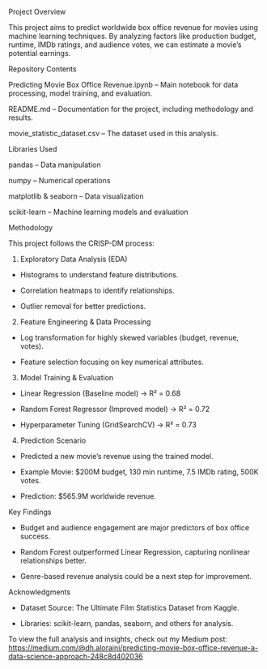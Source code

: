 Project Overview

This project aims to predict worldwide box office revenue for movies using machine learning techniques. By analyzing factors like production budget, runtime, IMDb ratings, and audience votes, we can estimate a movie’s potential earnings.

Repository Contents

Predicting Movie Box Office Revenue.ipynb – Main notebook for data processing, model training, and evaluation.

README.md – Documentation for the project, including methodology and results.

movie_statistic_dataset.csv – The dataset used in this analysis.

Libraries Used

pandas – Data manipulation

numpy – Numerical operations

matplotlib & seaborn – Data visualization

scikit-learn – Machine learning models and evaluation

Methodology

This project follows the CRISP-DM process:

1. Exploratory Data Analysis (EDA)

- Histograms to understand feature distributions.

- Correlation heatmaps to identify relationships.

- Outlier removal for better predictions.

2. Feature Engineering & Data Processing

- Log transformation for highly skewed variables (budget, revenue, votes).

- Feature selection focusing on key numerical attributes.

3. Model Training & Evaluation

- Linear Regression (Baseline model) → R² = 0.68

- Random Forest Regressor (Improved model) → R² = 0.72

- Hyperparameter Tuning (GridSearchCV) → R² = 0.73

4. Prediction Scenario

- Predicted a new movie’s revenue using the trained model.

- Example Movie: $200M budget, 130 min runtime, 7.5 IMDb rating, 500K votes.

- Prediction: $565.9M worldwide revenue.

Key Findings

- Budget and audience engagement are major predictors of box office success.

- Random Forest outperformed Linear Regression, capturing nonlinear relationships better.

- Genre-based revenue analysis could be a next step for improvement.

Acknowledgments

- Dataset Source: The Ultimate Film Statistics Dataset from Kaggle.

- Libraries: scikit-learn, pandas, seaborn, and others for analysis.

To view the full analysis and insights, check out my Medium post: https://medium.com/@dh.aloraini/predicting-movie-box-office-revenue-a-data-science-approach-248c8d402036
